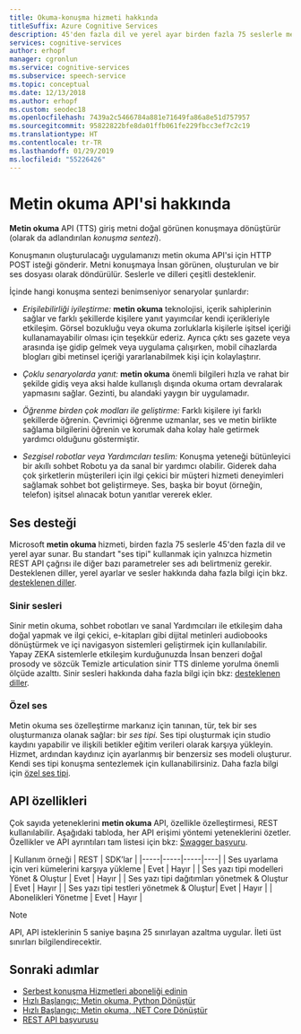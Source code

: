 ```yaml
---
title: Okuma-konuşma hizmeti hakkında
titleSuffix: Azure Cognitive Services
description: 45'den fazla dil ve yerel ayar birden fazla 75 seslerle metin okuma API'si sunar. Standart ses tipi olarak kullanmak için yalnızca konuşma hizmeti çağırdığınızda, diğer birkaç parametrelerle ses adı belirtmeniz gerekir.
services: cognitive-services
author: erhopf
manager: cgronlun
ms.service: cognitive-services
ms.subservice: speech-service
ms.topic: conceptual
ms.date: 12/13/2018
ms.author: erhopf
ms.custom: seodec18
ms.openlocfilehash: 7439a2c5466784a881e71649fa86a8e51d757957
ms.sourcegitcommit: 95822822bfe8da01ffb061fe229fbcc3ef7c2c19
ms.translationtype: HT
ms.contentlocale: tr-TR
ms.lasthandoff: 01/29/2019
ms.locfileid: "55226426"
---
```

# <a name="about-the-text-to-speech-api"></a>Metin okuma API'si hakkında

**Metin okuma** API (TTS) giriş metni doğal görünen konuşmaya dönüştürür (olarak da adlandırılan *konuşma sentezi*).

Konuşmanın oluşturulacağı uygulamanızı metin okuma API'si için HTTP POST isteği gönderir. Metni konuşmaya İnsan görünen, oluşturulan ve bir ses dosyası olarak döndürülür. Seslerle ve dilleri çeşitli desteklenir.

İçinde hangi konuşma sentezi benimseniyor senaryolar şunlardır:

* *Erişilebilirliği iyileştirme:* **metin okuma** teknolojisi, içerik sahiplerinin sağlar ve farklı şekillerde kişilere yanıt yayımcılar kendi içerikleriyle etkileşim. Görsel bozukluğu veya okuma zorluklarla kişilerle işitsel içeriği kullanamayabilir olması için teşekkür ederiz. Ayrıca çıktı ses gazete veya arasında işe gidip gelmek veya uygulama çalışırken, mobil cihazlarda blogları gibi metinsel içeriği yararlanabilmek kişi için kolaylaştırır.

* *Çoklu senaryolarda yanıt:* **metin okuma** önemli bilgileri hızla ve rahat bir şekilde gidiş veya aksi halde kullanışlı dışında okuma ortam devralarak yapmasını sağlar. Gezinti, bu alandaki yaygın bir uygulamadır.

* *Öğrenme birden çok modları ile geliştirme:* Farklı kişilere iyi farklı şekillerde öğrenin. Çevrimiçi öğrenme uzmanlar, ses ve metin birlikte sağlama bilgilerini öğrenin ve korumak daha kolay hale getirmek yardımcı olduğunu göstermiştir.

* *Sezgisel robotlar veya Yardımcıları teslim:* Konuşma yeteneği bütünleyici bir akıllı sohbet Robotu ya da sanal bir yardımcı olabilir. Giderek daha çok şirketlerin müşterileri için ilgi çekici bir müşteri hizmeti deneyimleri sağlamak sohbet bot geliştirmeye. Ses, başka bir boyut (örneğin, telefon) işitsel alınacak botun yanıtlar vererek ekler.

## <a name="voice-support"></a>Ses desteği

Microsoft **metin okuma** hizmeti, birden fazla 75 seslerle 45'den fazla dil ve yerel ayar sunar. Bu standart "ses tipi" kullanmak için yalnızca hizmetin REST API çağrısı ile diğer bazı parametreler ses adı belirtmeniz gerekir. Desteklenen diller, yerel ayarlar ve sesler hakkında daha fazla bilgi için bkz. [desteklenen diller](language-support.md#text-to-speech).

### <a name="neural-voices"></a>Sinir sesleri

Sinir metin okuma, sohbet robotları ve sanal Yardımcıları ile etkileşim daha doğal yapmak ve ilgi çekici, e-kitapları gibi dijital metinleri audiobooks dönüştürmek ve içi navigasyon sistemleri geliştirmek için kullanılabilir. Yapay ZEKA sistemlerle etkileşim kurduğunuzda İnsan benzeri doğal prosody ve sözcük Temizle articulation sinir TTS dinleme yorulma önemli ölçüde azalttı. Sinir sesleri hakkında daha fazla bilgi için bkz: [desteklenen diller](language-support.md#text-to-speech).

### <a name="custom-voices"></a>Özel ses

Metin okuma ses özelleştirme markanız için tanınan, tür, tek bir ses oluşturmanıza olanak sağlar: bir *ses tipi.* Ses tipi oluşturmak için studio kaydını yapabilir ve ilişkili betikler eğitim verileri olarak karşıya yükleyin. Hizmet, ardından kaydınız için ayarlanmış bir benzersiz ses modeli oluşturur. Kendi ses tipi konuşma sentezlemek için kullanabilirsiniz. Daha fazla bilgi için [özel ses tipi](how-to-customize-voice-font.md).

## <a name="api-capabilities"></a>API özellikleri

Çok sayıda yeteneklerini **metin okuma** API, özellikle özelleştirmesi, REST kullanılabilir. Aşağıdaki tabloda, her API erişimi yöntemi yeteneklerini özetler. Özellikler ve API ayrıntıları tam listesi için bkz: [Swagger başvuru](https://westus.cris.ai/swagger/ui/index).

| Kullanım örneği | REST | SDK’lar |
|-----|-----|-----|----|
| Ses uyarlama için veri kümelerini karşıya yükleme | Evet | Hayır |
| Ses yazı tipi modelleri Yönet & Oluştur | Evet | Hayır |
| Ses yazı tipi dağıtımları yönetmek & Oluştur | Evet | Hayır |
| Ses yazı tipi testleri yönetmek & Oluştur| Evet | Hayır |
| Abonelikleri Yönetme | Evet | Hayır |

> [!NOTE]
> API, API isteklerinin 5 saniye başına 25 sınırlayan azaltma uygular. İleti üst sınırları bilgilendirecektir.

## <a name="next-steps"></a>Sonraki adımlar

* [Serbest konuşma Hizmetleri aboneliği edinin](https://azure.microsoft.com/try/cognitive-services/)
* [Hızlı Başlangıç: Metin okuma, Python Dönüştür](quickstart-python-text-to-speech.md)
* [Hızlı Başlangıç: Metin okuma, .NET Core Dönüştür](quickstart-dotnet-text-to-speech.md)
* [REST API başvurusu](rest-apis.md)
